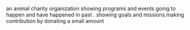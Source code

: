 an animal charity organization showing programs and events going to happen and have happened in past . showing goals and missions.making contribution by donating a small amount
